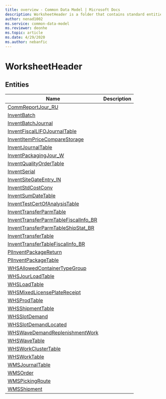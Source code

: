 ```yaml
---
title: overview - Common Data Model | Microsoft Docs
description: WorksheetHeader is a folder that contains standard entities related to the Common Data Model.
author: nenad1002
ms.service: common-data-model
ms.reviewer: deonhe
ms.topic: article
ms.date: 4/29/2020
ms.author: nebanfic
---
```


# WorksheetHeader


## Entities

|Name|Description|
|---|---|
|[CommReportJour_RU](CommReportJour_RU.md)||
|[InventBatch](InventBatch.md)||
|[InventBatchJournal](InventBatchJournal.md)||
|[InventFiscalLIFOJournalTable](InventFiscalLIFOJournalTable.md)||
|[InventItemPriceCompareStorage](InventItemPriceCompareStorage.md)||
|[InventJournalTable](InventJournalTable.md)||
|[InventPackagingJour_W](InventPackagingJour_W.md)||
|[InventQualityOrderTable](InventQualityOrderTable.md)||
|[InventSerial](InventSerial.md)||
|[InventSiteGateEntry_IN](InventSiteGateEntry_IN.md)||
|[InventStdCostConv](InventStdCostConv.md)||
|[InventSumDateTable](InventSumDateTable.md)||
|[InventTestCertOfAnalysisTable](InventTestCertOfAnalysisTable.md)||
|[InventTransferParmTable](InventTransferParmTable.md)||
|[InventTransferParmTableFiscalInfo_BR](InventTransferParmTableFiscalInfo_BR.md)||
|[InventTransferParmTableShipStat_BR](InventTransferParmTableShipStat_BR.md)||
|[InventTransferTable](InventTransferTable.md)||
|[InventTransferTableFiscalInfo_BR](InventTransferTableFiscalInfo_BR.md)||
|[PlInventPackageReturn](PlInventPackageReturn.md)||
|[PlInventPackageTable](PlInventPackageTable.md)||
|[WHSAllowedContainerTypeGroup](WHSAllowedContainerTypeGroup.md)||
|[WHSJourLoadTable](WHSJourLoadTable.md)||
|[WHSLoadTable](WHSLoadTable.md)||
|[WHSMixedLicensePlateReceipt](WHSMixedLicensePlateReceipt.md)||
|[WHSProdTable](WHSProdTable.md)||
|[WHSShipmentTable](WHSShipmentTable.md)||
|[WHSSlotDemand](WHSSlotDemand.md)||
|[WHSSlotDemandLocated](WHSSlotDemandLocated.md)||
|[WHSWaveDemandReplenishmentWork](WHSWaveDemandReplenishmentWork.md)||
|[WHSWaveTable](WHSWaveTable.md)||
|[WHSWorkClusterTable](WHSWorkClusterTable.md)||
|[WHSWorkTable](WHSWorkTable.md)||
|[WMSJournalTable](WMSJournalTable.md)||
|[WMSOrder](WMSOrder.md)||
|[WMSPickingRoute](WMSPickingRoute.md)||
|[WMSShipment](WMSShipment.md)||
